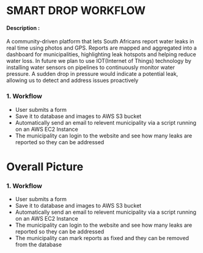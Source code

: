 # SMART DROP WORKFLOW 
#### Description :
A community-driven platform that lets South Africans report water leaks in real time using photos and GPS. Reports are mapped and aggregated into a dashboard for municipalities, highlighting leak hotspots and helping reduce water loss. In future we plan to use IOT(Internet of Things) technology by installing water sensors on pipelines to continuously monitor water pressure. A sudden drop in pressure would indicate a potential leak, allowing us to detect and address issues proactively

### 1. Workflow
- User submits a form 
- Save it to database and images to AWS S3 bucket
- Automatically send an email to relevent municipality via a script running on an AWS EC2 Instance
- The municipality can login to the website and see how many leaks are reported so they can be addressed


# Overall Picture 
### 1. Workflow
- User submits a form 
- Save it to database and images to AWS S3 bucket
- Automatically send an email to relevent municipality via a script running on an AWS EC2 Instance
- The municipality can login to the website and see how many leaks are reported so they can be addressed
- The municipality can mark reports as fixed and they can be removed from the database